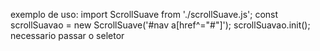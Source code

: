exemplo de uso:
import ScrollSuave from './scrollSuave.js';
const scrollSuavao = new ScrollSuave('#nav a[href^="#"]');
scrollSuavao.init();
necessario passar o seletor
